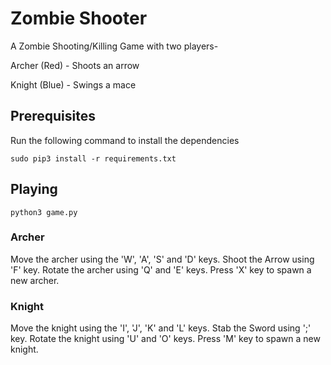 # Zombie Shooter

A Zombie Shooting/Killing Game with two players-

Archer (Red) - Shoots an arrow

Knight (Blue) - Swings a mace

## Prerequisites

Run the following command to install the dependencies

```sudo pip3 install -r requirements.txt```

## Playing

```python3 game.py```

### Archer

Move the archer using the 'W', 'A', 'S' and 'D' keys. Shoot the Arrow using 'F' key. Rotate the archer using 'Q' and 'E' keys.
Press 'X' key to spawn a new archer.

### Knight

Move the knight using the 'I', 'J', 'K' and 'L' keys. Stab the Sword using ';' key. Rotate the knight using 'U' and 'O' keys.
Press 'M' key to spawn a new knight.
